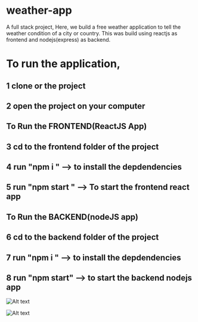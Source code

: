 # weather-app
A full stack project, Here, we build a free weather application to tell the weather condition of a city or country. This was build using reactjs as frontend and nodejs(express) as backend.

# To run the application,
## 1 clone or the project
## 2 open the project on your computer
## To Run the FRONTEND(ReactJS App)
## 3 cd to the frontend folder of the project
## 4 run "npm i " --> to install the depdendencies
## 5 run "npm start " --> To start the frontend react app
## To Run the BACKEND(nodeJS app)
## 6 cd to the backend folder of the project
## 7 run "npm i " --> to install the depdendencies
## 8 run "npm start" --> to start the backend nodejs app


![Alt text](before-result.png)

![Alt text](result.png)
